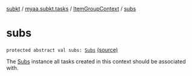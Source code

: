 [subkt](../../index.md) / [myaa.subkt.tasks](../index.md) / [ItemGroupContext](index.md) / [subs](./subs.md)

# subs

`protected abstract val subs: `[`Subs`](../-subs/index.md) [(source)](https://github.com/Myaamori/SubKt/blob/0.1.10/src/main/kotlin/myaa/subkt/tasks/tasks.kt#L73)

The [Subs](../-subs/index.md) instance all tasks created in this context should be associated with.

